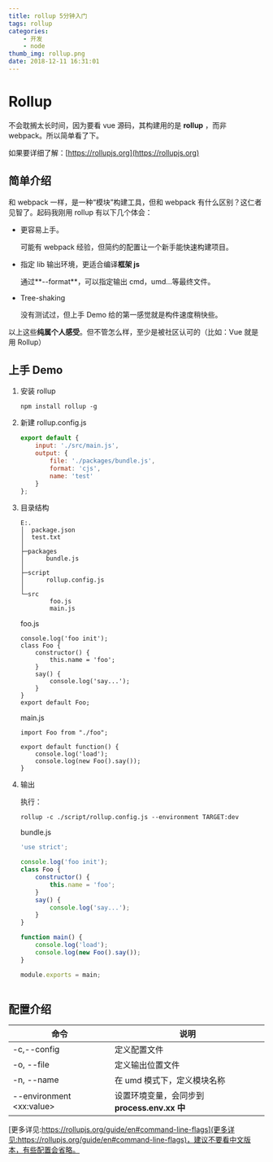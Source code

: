 ```yaml
---
title: rollup 5分钟入门
tags: rollup
categories:
    - 开发
    - node
thumb_img: rollup.png
date: 2018-12-11 16:31:01
---
```


# Rollup

不会耽搁太长时间，因为要看 vue 源码，其构建用的是 **rollup** ，而非 webpack。所以简单看了下。

如果要详细了解：[https://rollupjs.org](https://rollupjs.org)

## 简单介绍

和 webpack 一样，是一种“模块”构建工具，但和 webpack 有什么区别？这仁者见智了。起码我刚用 rollup 有以下几个体会：

-   更容易上手。

    可能有 webpack 经验，但简约的配置让一个新手能快速构建项目。

-   指定 lib 输出环境，更适合编译**框架 js**

    通过**--format**，可以指定输出 cmd，umd...等最终文件。

-   Tree-shaking

    没有测试过，但上手 Demo 给的第一感觉就是构件速度稍快些。

以上这些**纯属个人感受**。但不管怎么样，至少是被社区认可的（比如：Vue 就是用 Rollup）

## 上手 Demo

1.  安装 rollup

    ```
    npm install rollup -g
    ```

2.  新建 rollup.config.js

    ```js
    export default {
    	input: './src/main.js',
    	output: {
    		file: './packages/bundle.js',
    		format: 'cjs',
    		name: 'test'
    	}
    };
    ```

3.  目录结构

    ```
    E:.
    │  package.json
    │  test.txt
    │
    ├─packages
    │      bundle.js
    │
    ├─script
    │      rollup.config.js
    │
    └─src
            foo.js
            main.js
    ```

    foo.js

    ```
    console.log('foo init');
    class Foo {
        constructor() {
            this.name = 'foo';
        }
        say() {
            console.log('say...');
        }
    }
    export default Foo;
    ```

    main.js

    ```
    import Foo from "./foo";

    export default function() {
        console.log('load');
        console.log(new Foo().say());
    }
    ```

4.  输出

    执行：

    ```
    rollup -c ./script/rollup.config.js --environment TARGET:dev
    ```

    bundle.js

    ```js
    'use strict';

    console.log('foo init');
    class Foo {
    	constructor() {
    		this.name = 'foo';
    	}
    	say() {
    		console.log('say...');
    	}
    }

    function main() {
    	console.log('load');
    	console.log(new Foo().say());
    }

    module.exports = main;
    ```

    ```

    ```

## 配置介绍

| 命令                       | 说明                                         |
| -------------------------- | -------------------------------------------- |
| -c,--config                | 定义配置文件                                 |
| -o, --file                 | 定义输出位置文件                             |
| -n, --name                 | 在 umd 模式下，定义模块名称                  |
| --environment \<xx:value\> | 设置环境变量，会同步到 **process.env.xx 中** |

[更多详见:https://rollupjs.org/guide/en#command-line-flags](更多详见:https://rollupjs.org/guide/en#command-line-flags)，建议不要看中文版本，有些配置会省略。
